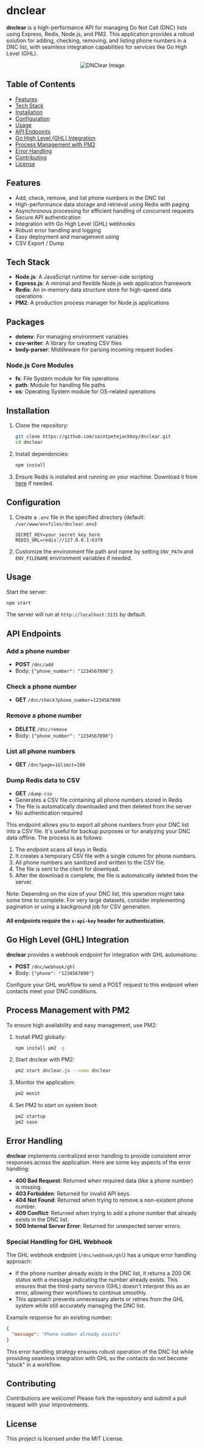 # dnclear

**dnclear** is a high-performance API for managing Do Not Call (DNC) lists using Express, Redis, Node.js, and PM2. This application provides a robust solution for adding, checking, removing, and listing phone numbers in a DNC list, with seamless integration capabilities for services like Go High Level (GHL).

<p align="center">
  <img src="img/DNClear.png" alt="DNClear Image">
</p>

## Table of Contents

- [Features](#features)
- [Tech Stack](#tech-stack)
- [Installation](#installation)
- [Configuration](#configuration)
- [Usage](#usage)
- [API Endpoints](#api-endpoints)
- [Go High Level (GHL) Integration](#go-high-level-ghl-integration)
- [Process Management with PM2](#process-management-with-pm2)
- [Error Handling](#error-handling)
- [Contributing](#contributing)
- [License](#license)

## Features

- Add, check, remove, and list phone numbers in the DNC list
- High-performance data storage and retrieval using Redis with paging
- Asynchronous processing for efficient handling of concurrent requests
- Secure API authentication
- Integration with Go High Level (GHL) webhooks
- Robust error handling and logging
- Easy deployment and management using 
- CSV Export / Dump

## Tech Stack

- **Node.js**: A JavaScript runtime for server-side scripting
- **Express.js**: A minimal and flexible Node.js web application framework
- **Redis**: An in-memory data structure store for high-speed data operations
- **PM2**: A production process manager for Node.js applications

## Packages

- **dotenv**: For managing environment variables
- **csv-writer**: A library for creating CSV files
- **body-parser**: Middleware for parsing incoming request bodies

### Node.js Core Modules

- **fs**: File System module for file operations
- **path**: Module for handling file paths
- **os**: Operating System module for OS-related operations

## Installation

1. Clone the repository:
   ```bash
   git clone https://github.com/saintpetejackboy/dnclear.git
   cd dnclear
   ```

2. Install dependencies:
   ```bash
   npm install
   ```

3. Ensure Redis is installed and running on your machine. Download it from [here](https://redis.io/download) if needed.

## Configuration

1. Create a `.env` file in the specified directory (default: `/var/www/envfiles/dnclear.env`):
   ```dotenv
   SECRET_KEY=your_secret_key_here
   REDIS_URL=redis://127.0.0.1:6379
   ```

2. Customize the environment file path and name by setting `ENV_PATH` and `ENV_FILENAME` environment variables if needed.

## Usage

Start the server:
```bash
npm start
```

The server will run at `http://localhost:3131` by default.

## API Endpoints

### Add a phone number
- **POST** `/dnc/add`
- Body: `{"phone_number": "1234567890"}`

### Check a phone number
- **GET** `/dnc/check?phone_number=1234567890`

### Remove a phone number
- **DELETE** `/dnc/remove`
- Body: `{"phone_number": "1234567890"}`

### List all phone numbers
- **GET** `/dnc?page=1&limit=100`

### Dump Redis data to CSV
- **GET** `/dump-csv`
- Generates a CSV file containing all phone numbers stored in Redis
- The file is automatically downloaded and then deleted from the server
- No authentication required

This endpoint allows you to export all phone numbers from your DNC list into a CSV file. It's useful for backup purposes or for analyzing your DNC data offline. The process is as follows:

1. The endpoint scans all keys in Redis.
2. It creates a temporary CSV file with a single column for phone numbers.
3. All phone numbers are sanitized and written to the CSV file.
4. The file is sent to the client for download.
5. After the download is complete, the file is automatically deleted from the server.

Note: Depending on the size of your DNC list, this operation might take some time to complete. For very large datasets, consider implementing pagination or using a background job for CSV generation.

#### All endpoints require the `x-api-key` header for authentication.

## Go High Level (GHL) Integration

**dnclear** provides a webhook endpoint for integration with GHL automations:

- **POST** `/dnc/webhook/ghl`
- Body: `{"phone": "1234567890"}`

Configure your GHL workflow to send a POST request to this endpoint when contacts meet your DNC conditions.

## Process Management with PM2

To ensure high availability and easy management, use PM2:

1. Install PM2 globally:
   ```bash
   npm install pm2 -g
   ```

2. Start dnclear with PM2:
   ```bash
   pm2 start dnclear.js --name dnclear
   ```

3. Monitor the application:
   ```bash
   pm2 monit
   ```

4. Set PM2 to start on system boot:
   ```bash
   pm2 startup
   pm2 save
   ```

## Error Handling

**dnclear** implements centralized error handling to provide consistent error responses across the application. Here are some key aspects of the error handling:

- **400 Bad Request**: Returned when required data (like a phone number) is missing.
- **403 Forbidden**: Returned for invalid API keys.
- **404 Not Found**: Returned when trying to remove a non-existent phone number.
- **409 Conflict**: Returned when trying to add a phone number that already exists in the DNC list.
- **500 Internal Server Error**: Returned for unexpected server errors.

### Special Handling for GHL Webhook

The GHL webhook endpoint (`/dnc/webhook/ghl`) has a unique error handling approach:

- If the phone number already exists in the DNC list, it returns a 200 OK status with a message indicating the number already exists. This ensures that the third-party service (GHL) doesn't interpret this as an error, allowing their workflows to continue smoothly.
- This approach prevents unnecessary alerts or retries from the GHL system while still accurately managing the DNC list.

Example response for an existing number:
```json
{
  "message": "Phone number already exists"
}
```

This error handling strategy ensures robust operation of the DNC list while providing seamless integration with GHL so the contacts do not become "stuck" in a workflow.

## Contributing

Contributions are welcome! Please fork the repository and submit a pull request with your improvements.

## License

This project is licensed under the MIT License.

